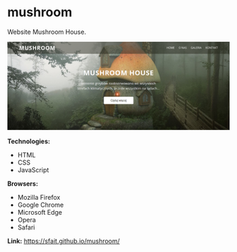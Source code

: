 # mushroom
Website Mushroom House.

![alt "header-screen"](https://github.com/sfait/mushroom/blob/master/img/header-screen.png "header-screen")

**Technologies:**
* HTML
* CSS
* JavaScript

**Browsers:**
* Mozilla Firefox
* Google Chrome
* Microsoft Edge
* Opera
* Safari

**Link:** https://sfait.github.io/mushroom/
